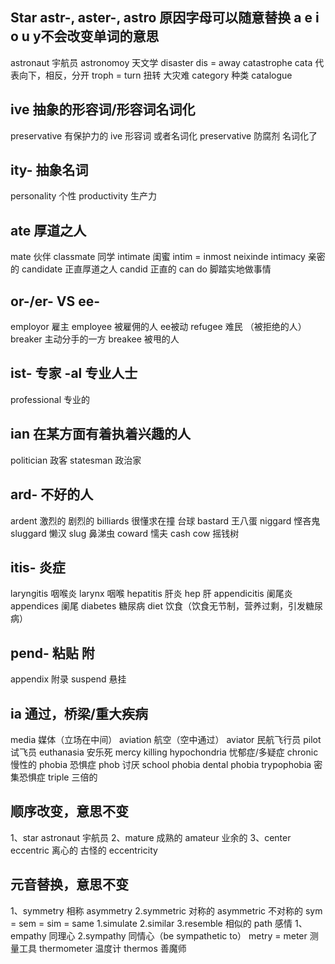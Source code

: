 ## Star  astr-, aster-, astro  原因字母可以随意替换 a e i o u y不会改变单词的意思
astronaut 宇航员
astronomoy 天文学
disaster  dis = away
catastrophe  cata 代表向下，相反，分开  troph = turn 扭转  大灾难
category  种类
catalogue  
## ive 抽象的形容词/形容词名词化
preservative 有保护力的 ive 形容词  或者名词化
preservative  防腐剂   名词化了
## ity-  抽象名词
personality 个性
productivity 生产力
## ate 厚道之人
mate 伙伴
classmate 同学
intimate 闺蜜  intim = inmost neixinde
intimacy 亲密的
candidate 正直厚道之人
candid 正直的
can do  脚踏实地做事情
## or-/er-  VS ee-
employor 雇主
employee 被雇佣的人 ee被动
refugee 难民 （被拒绝的人）
breaker 主动分手的一方
breakee 被甩的人
## ist- 专家  -al 专业人士
professional 专业的
## ian 在某方面有着执着兴趣的人
politician 政客
statesman 政治家
## ard- 不好的人
ardent 激烈的 剧烈的
billiards 很懂求在撞  台球
bastard 王八蛋
niggard 悭吝鬼
sluggard 懒汉 slug 鼻涕虫
coward 懦夫
cash cow 摇钱树
## itis- 炎症
laryngitis  咽喉炎 larynx 咽喉
hepatitis 肝炎  hep 肝
appendicitis 阑尾炎 appendices 阑尾
diabetes 糖尿病 diet 饮食（饮食无节制，营养过剩，引发糖尿病）
## pend- 粘贴 附
appendix  附录
suspend 悬挂
## ia  通过，桥梁/重大疾病
media  媒体（立场在中间）
aviation 航空（空中通过）
aviator 民航飞行员 pilot 试飞员
euthanasia 安乐死  mercy killing
hypochondria 忧郁症/多疑症  chronic 慢性的
phobia 恐惧症  phob 讨厌
school phobia 
dental phobia
trypophobia  密集恐惧症  triple 三倍的
## 顺序改变，意思不变
1、star  astronaut 宇航员
2、mature  成熟的   amateur 业余的
3、center   eccentric 离心的 古怪的  eccentricity
## 元音替换，意思不变
1、symmetry  相称  asymmetry
2.symmetric 对称的  asymmetric 不对称的
sym = sem = sim = same
1.simulate
2.similar
3.resemble 相似的
path 感情
1、empathy 同理心
2.sympathy 同情心（be sympathetic to）
metry = meter  测量工具
thermometer  温度计
thermos 善魔师
